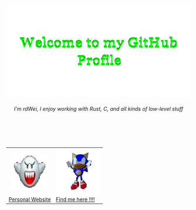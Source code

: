 <!-- "Hero" Header -->
<div align="center">
  <img src="images/welcome.gif" style="max-width: 100%;" alt="Welcome to my Github Profile" />
  <br />
  <h6>I'm rdWei, I enjoy working with Rust, C, and all kinds of low-level stuff</h6>
  <br />
  <br />
</div>

<br>


<table align="center">
  <tr>
    <th><img src="images/shybo.gif" alt="Animated GIF" width="100" height="100" /></th>
    <th><img src="images/sonic.gif" alt="WebP Image 1" width="120" height="120" /></th>
  </tr>
  <tr>
    <td><a href="https://samueleamato.xyz/" target="_blank">Personal Website</a></td>
    <td><a href="https://samueleamato.xyz/findmehere" target="_blank">Find me here !!!!</a></td>  </tr>
</table>
